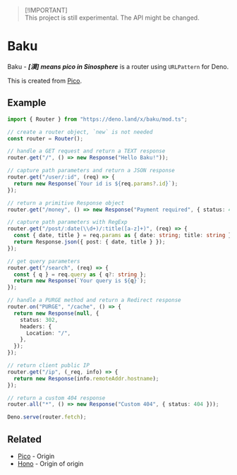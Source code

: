 > [!IMPORTANT]\
> This project is still experimental. The API might be changed.

# Baku

Baku - _**\[漠\] means pico in Sinosphere**_ is a router using `URLPattern` for
Deno.

This is created from [Pico](https://github.com/yusukebe/pico).

## Example

```ts
import { Router } from "https://deno.land/x/baku/mod.ts";

// create a router object, `new` is not needed
const router = Router();

// handle a GET request and return a TEXT response
router.get("/", () => new Response("Hello Baku!"));

// capture path parameters and return a JSON response
router.get("/user/:id", (req) => {
  return new Response(`Your id is ${req.params?.id}`);
});

// return a primitive Response object
router.get("/money", () => new Response("Payment required", { status: 402 }));

// capture path parameters with RegExp
router.get("/post/:date(\\d+)/:title([a-z]+)", (req) => {
  const { date, title } = req.params as { date: string; title: string };
  return Response.json({ post: { date, title } });
});

// get query parameters
router.get("/search", (req) => {
  const { q } = req.query as { q?: string };
  return new Response(`Your query is ${q}`);
});

// handle a PURGE method and return a Redirect response
router.on("PURGE", "/cache", () => {
  return new Response(null, {
    status: 302,
    headers: {
      Location: "/",
    },
  });
});

// return client public IP
router.get("/ip", (_req, info) => {
  return new Response(info.remoteAddr.hostname);
});

// return a custom 404 response
router.all("*", () => new Response("Custom 404", { status: 404 }));

Deno.serve(router.fetch);
```

## Related

- [Pico](https://github.com/yusukebe/pico) - Origin
- [Hono](https://github.com/honojs/hono) - Origin of origin
